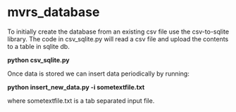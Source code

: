 # mvrs_database

To initially create the database from an existing csv file use the csv-to-sqlite library.
The code in csv_sqlite.py will read a csv file and upload the contents to a table in sqlite db.

<b> python csv_sqlite.py </b>

Once data is stored we can insert data periodically by running:

<b> python insert_new_data.py -i sometextfile.txt </b>

where sometextfile.txt is a tab separated input file.
